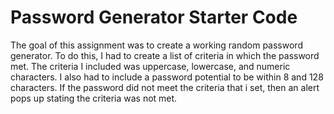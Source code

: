 # Password Generator Starter Code
The goal of this assignment was to create a working random password generator. To do this, I had to create a list of criteria in which the password met. The criteria I included was uppercase, lowercase, and numeric characters. I also had to include a password potential to be within 8 and 128 characters. If the password did not meet the criteria that i set, then an alert pops up stating the criteria was not met.
